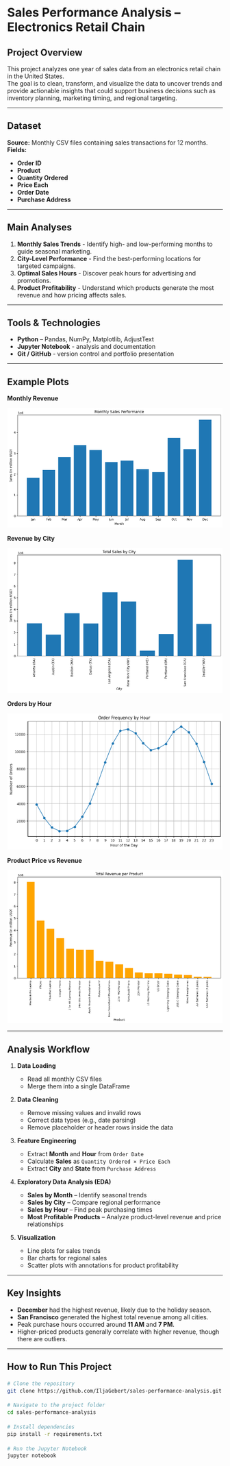 # Sales Performance Analysis – Electronics Retail Chain

## Project Overview
This project analyzes one year of sales data from an electronics retail chain in the United States.  
The goal is to clean, transform, and visualize the data to uncover trends and provide actionable insights that could support business decisions such as inventory planning, marketing timing, and regional targeting.

---

## Dataset
**Source:** Monthly CSV files containing sales transactions for 12 months.
**Fields:**  
- **Order ID**  
- **Product**
- **Quantity Ordered** 
- **Price Each**  
- **Order Date**  
- **Purchase Address**

---

## Main Analyses
1. **Monthly Sales Trends** - Identify high- and low-performing months to guide seasonal marketing.
2. **City-Level Performance** - Find the best-performing locations for targeted campaigns.
3. **Optimal Sales Hours** - Discover peak hours for advertising and promotions.
4. **Product Profitability** - Understand which products generate the most revenue and how pricing affects sales.

---

## Tools & Technologies
- **Python** – Pandas, NumPy, Matplotlib, AdjustText
- **Jupyter Notebook** - analysis and documentation
- **Git / GitHub** - version control and portfolio presentation

---

## Example Plots
**Monthly Revenue**

![Monthly Sales](images/sales_by_month.png)

**Revenue by City**

![Revenue by City](images/sales_by_city.png)

**Orders by Hour**

![Orders by Hour](images/orders_by_hour.png)

**Product Price vs Revenue**

![Price vs Revenue](images/price_vs_revenue.png)

---

## Analysis Workflow

1. **Data Loading**  
   - Read all monthly CSV files  
   - Merge them into a single DataFrame

2. **Data Cleaning**  
   - Remove missing values and invalid rows  
   - Correct data types (e.g., date parsing)  
   - Remove placeholder or header rows inside the data  

3. **Feature Engineering**  
   - Extract **Month** and **Hour** from `Order Date`  
   - Calculate **Sales** as `Quantity Ordered × Price Each`  
   - Extract **City** and **State** from `Purchase Address`

4. **Exploratory Data Analysis (EDA)**  
   - **Sales by Month** – Identify seasonal trends  
   - **Sales by City** – Compare regional performance  
   - **Sales by Hour** – Find peak purchasing times  
   - **Most Profitable Products** – Analyze product-level revenue and price relationships  

5. **Visualization**  
   - Line plots for sales trends  
   - Bar charts for regional sales  
   - Scatter plots with annotations for product profitability

---

## Key Insights
- **December** had the highest revenue, likely due to the holiday season.  
- **San Francisco** generated the highest total revenue among all cities.  
- Peak purchase hours occurred around **11 AM** and **7 PM**.  
- Higher-priced products generally correlate with higher revenue, though there are outliers.

---

## How to Run This Project

```bash
# Clone the repository
git clone https://github.com/IljaGebert/sales-performance-analysis.git

# Navigate to the project folder
cd sales-performance-analysis

# Install dependencies
pip install -r requirements.txt

# Run the Jupyter Notebook
jupyter notebook
